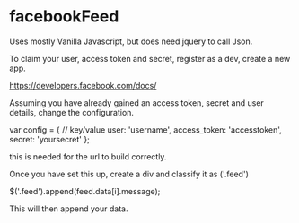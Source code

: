 facebookFeed
============

Uses mostly Vanilla Javascript, but does need jquery to call Json.

To claim your user, access token and secret, register as a dev, create a new app.

https://developers.facebook.com/docs/

Assuming you have already gained an access token, secret and user details, change the configuration.

var config = {
	// key/value
	user: 'username',
	access_token: 'accesstoken',
	secret: 'yoursecret'
};

this is needed for the url to build correctly.

Once you have set this up, create a div and classify it as ('.feed')

$('.feed').append(feed.data[i].message);

This will then append your data.
